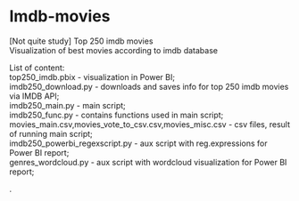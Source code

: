 # Imdb-movies
[Not quite study] Top 250 imdb movies  
Visualization of best movies according to imdb database  

List of content:  
top250_imdb.pbix - visualization in Power BI;  
imdb250_download.py - downloads and saves info for top 250 imdb movies via IMDB API;  
imdb250_main.py - main script;  
imdb250_func.py - contains functions used in main script;  
movies_main.csv,movies_vote_to_csv.csv,movies_misc.csv - csv files, result of running main script;    
imdb250_powerbi_regexscript.py - aux script with reg.expressions for Power BI report;    
genres_wordcloud.py - aux script with wordcloud visualization for Power BI report;    

.   
